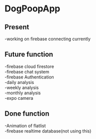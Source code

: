 # DogPoopApp

## Present
-working on firebase connecting currently<br>

## Future function
-firebase cloud firestore <br>
-firebase chat system<br>
-firebase Authentication<br>
-daily analysis<br>
-weekly analysis<br>
-monthly analysis<br>
-expo camera<br>

## Done function
-Animation of flatlist<br>
-firebase realtime database(not using this)<br>


